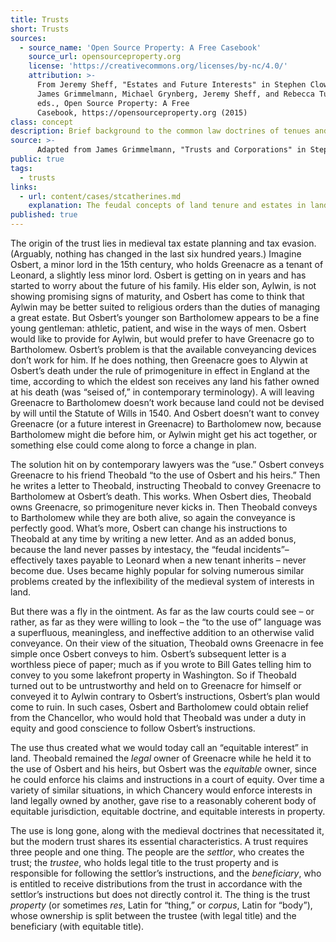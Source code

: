 ```yaml
---
title: Trusts
short: Trusts
sources:
  - source_name: 'Open Source Property: A Free Casebook'
    source_url: opensourceproperty.org
    license: 'https://creativecommons.org/licenses/by-nc/4.0/'
    attribution: >-
      From Jeremy Sheff, "Estates and Future Interests" in Stephen Clowney,
      James Grimmelmann, Michael Grynberg, Jeremy Sheff, and Rebecca Tushnet,
      eds., Open Source Property: A Free
      Casebook, https://opensourceproperty.org (2015)
class: concept
description: Brief background to the common law doctrines of tenues and estates in land.
source: >-
      Adapted from James Grimmelmann, "Trusts and Corporations" in Stephen Clowney, James Grimmelmann, Michael Grynberg, Jeremy Sheff, and Rebecca Tushnet, eds., Open Source Property: A Free Casebook, https://opensourceproperty.org (2015).
public: true
tags:
  - trusts
links:
  - url: content/cases/stcatherines.md
    explanation: The feudal concepts of land tenure and estates in land set the stage for the courts' approaches to Indigenous land rights in the St. Catherine's Milling case. How do these feudal concepts relate to the idea of beneficial title described by some of the judges? 
published: true
---
```


The origin of the trust lies in medieval tax estate planning and tax evasion. (Arguably, nothing has changed in the last six hundred years.) Imagine Osbert, a minor lord in the 15th century, who holds Greenacre as a tenant of Leonard, a slightly less minor lord. Osbert is getting on in years and has started to worry about the future of his family. His elder son, Aylwin, is not showing promising signs of maturity, and Osbert has come to think that Aylwin may be better suited to religious orders than the duties of managing a great estate. But Osbert’s younger son Bartholomew appears to be a fine young gentleman: athletic, patient, and wise in the ways of men. Osbert would like to provide for Aylwin, but would prefer to have Greenacre go to Bartholomew. Osbert’s problem is that the available conveyancing devices don’t work for him. If he does nothing, then Greenacre goes to Alywin at Osbert’s death under the rule of primogeniture in effect in England at the time, according to which the eldest son receives any land his father owned at his death (was “seised of,” in contemporary terminology). A will leaving Greenacre to Bartholomew doesn’t work because land could not be devised by will until the Statute of Wills in 1540. And Osbert doesn’t want to convey Greenacre (or a future interest in Greenacre) to Bartholomew now, because Bartholomew might die before him, or Aylwin might get his act together, or something else could come along to force a change in plan.

The solution hit on by contemporary lawyers was the “use.” Osbert conveys Greenacre to his friend Theobald “to the use of Osbert and his heirs.” Then he writes a letter to Theobald, instructing Theobald to convey Greenacre to Bartholomew at Osbert’s death. This works. When Osbert dies, Theobald owns Greenacre, so primogeniture never kicks in. Then Theobald conveys to Bartholomew while they are both alive, so again the conveyance is perfectly good. What’s more, Osbert can change his instructions to Theobald at any time by writing a new letter. And as an added bonus, because the land never passes by intestacy, the “feudal incidents”– effectively taxes payable to Leonard when a new tenant inherits – never become due. Uses became highly popular for solving numerous similar problems created by the inflexibility of the medieval system of interests in land.

But there was a fly in the ointment. As far as the law courts could see – or rather, as far as they were willing to look – the “to the use of” language was a superfluous, meaningless, and ineffective addition to an otherwise valid conveyance. On their view of the situation, Theobald owns Greenacre in fee simple once Osbert conveys to him. Osbert’s subsequent letter is a worthless piece of paper; much as if you wrote to Bill Gates telling him to convey to you some lakefront property in Washington. So if Theobald turned out to be untrustworthy and held on to Greenacre for himself or conveyed it to Aylwin contrary to Osbert’s instructions, Osbert’s plan would come to ruin. In such cases, Osbert and Bartholomew could obtain relief from the Chancellor, who would hold that Theobald was under a duty in equity and good conscience to follow Osbert’s instructions.

The use thus created what we would today call an “equitable interest” in land. Theobald remained the *legal* owner of Greenacre while he held it to the use of Osbert and his heirs, but Osbert was the *equitable* owner, since he could enforce his claims and instructions in a court of equity. Over time a variety of similar situations, in which Chancery would enforce interests in land legally owned by another, gave rise to a reasonably coherent body of equitable jurisdiction, equitable doctrine, and equitable interests in property.

The use is long gone, along with the medieval doctrines that necessitated it, but the modern trust shares its essential characteristics. A trust requires three people and one thing. The people are the *settlor*, who creates the trust; the *trustee*, who holds legal title to the trust property and is responsible for following the settlor’s instructions, and the *beneficiary*, who is entitled to receive distributions from the trust in accordance with the settlor’s instructions but does not directly control it. The thing is the trust *property* (or sometimes *res*, Latin for “thing,” or *corpus*, Latin for “body”), whose ownership is split between the trustee (with legal title) and the beneficiary (with equitable title).




